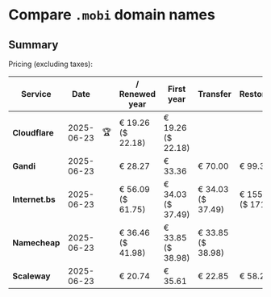 # Compare `.mobi` domain names

## Summary

Pricing (excluding taxes):

| Service | Date |  | / Renewed year | First year | Transfer | Restoration |
|--|--|--|--|--|--|--|
| **Cloudflare** | 2025-06-23 | 🏆 | € 19.26<br>($ 22.18) | € 19.26<br>($ 22.18) |  |  |
| **Gandi** | 2025-06-23 |  | € 28.27 | € 33.36 | € 70.00 | € 99.39 |
| **Internet.bs** | 2025-06-23 |  | € 56.09<br>($ 61.75) | € 34.03<br>($ 37.49) | € 34.03<br>($ 37.49) | € 155.95<br>($ 171.75) |
| **Namecheap** | 2025-06-23 |  | € 36.46<br>($ 41.98) | € 33.85<br>($ 38.98) | € 33.85<br>($ 38.98) |  |
| **Scaleway** | 2025-06-23 |  | € 20.74 | € 35.61 | € 22.85 | € 58.26 |
